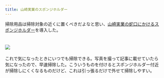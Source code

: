 ```yaml
---
title: 山崎実業のスポンジホルダー
---
```

掃除用品は掃除対象の近くに置くべきだよなと思い、[山崎実業の蛇口にかけるスポンジホルダー](https://www.amazon.co.jp/dp/B07MM4GC6P)を導入した。

![](https://lh6.googleusercontent.com/kSpMTbaUVdox-XkcOOu34Y_y1pK87noEcM3Y12KgL8TRDcBNqOQmEN5BsLJd-gqrrL1mu9v4RhOI4pfOaJ5DhZOXBbYHC7fQjJJOTVn9dDpLkeQNwGNXIbngYJMcSVcEmBlfQ9A85u7QTP1rGQC8aOTOALVVDmnIrFNFiyHSO1JQOzpK6YUKHjW3)
===============================================================================================================================================================================================================================

これで気になったときにいつでも掃除できる。写真を撮って記事に載せていたら気になったので、早速掃除した。こういうものを付けるとスポンジホルダー付近が掃除しにくくなるものだけど、これは引っ張るだけで外せて掃除しやすい。
